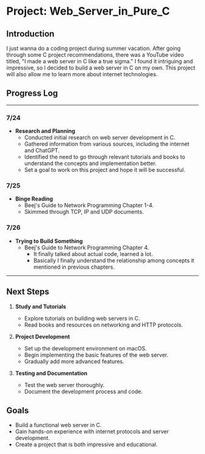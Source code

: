 # Project: Web_Server_in_Pure_C

## Introduction
I just wanna do a coding project during summer vacation. After going through some C project recommendations, there was a YouTube video titled, "I made a web server in C like a true sigma." I found it intriguing and impressive, so I decided to build a web server in C on my own. This project will also allow me to learn more about internet technologies.

## Progress Log

---

### 7/24
- **Research and Planning**
  - Conducted initial research on web server development in C.
  - Gathered information from various sources, including the internet and ChatGPT.
  - Identified the need to go through relevant tutorials and books to understand the concepts and implementation better.
  - Set a goal to work on this project and hope it will be successful.
### 7/25
- **Binge Reading**
  - Beej's Guide to Network Programming Chapter 1-4.
  - Skimmed through TCP, IP and UDP documents.
### 7/26
- **Trying to Build Something**
  - Beej's Guide to Network Programming Chapter 4.
    - It finally talked about actual code, learned a lot.
    - Basically I finally understand the relationship among concepts it mentioned in previous chapters.
---

## Next Steps
1. **Study and Tutorials**
   - Explore tutorials on building web servers in C.
   - Read books and resources on networking and HTTP protocols.

2. **Project Development**
   - Set up the development environment on macOS.
   - Begin implementing the basic features of the web server.
   - Gradually add more advanced features.

3. **Testing and Documentation**
   - Test the web server thoroughly.
   - Document the development process and code.

## Goals
- Build a functional web server in C.
- Gain hands-on experience with internet protocols and server development.
- Create a project that is both impressive and educational.
